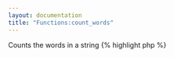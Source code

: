 ```yaml
---
layout: documentation
title: "Functions:count_words"
---
```


Counts the words in a string
{% highlight php %}
<?php
count_words(string $value)
{% endhighlight %}

* **value**: the string to process

##Example
{% highlight smarty %}
{count_words('ab cd')}
{% endhighlight %}

##Output
{% highlight text %}
2
{% endhighlight %}